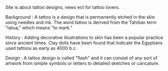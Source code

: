 Site is about tattoo designs, news ect for tattoo lovers.

Background : A tattoo is a design that is permanently etched in the skin using needles and ink. The word tattoo is derived from the Tahitian term "tatua," which means "to mark."

History : Adding decorative illustrations to skin has been a popular practice since ancient times. Clay dolls have been found that indicate the Egyptians used tattoos as early as 4000 b.c.

Design : A tattoo design is called "flash" and it can consist of any sort of artwork from simple symbols or letters to detailed sketches or caricature.